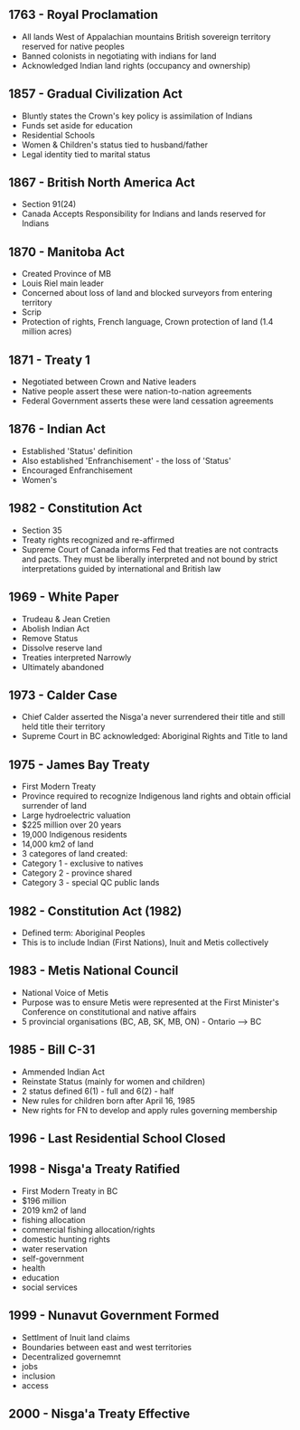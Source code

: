 ## 1763 - Royal Proclamation
- All lands West of Appalachian mountains British sovereign territory reserved for native peoples
 - Banned colonists in negotiating with indians for land
 - Acknowledged Indian land rights (occupancy and ownership)

## 1857 - Gradual Civilization Act
- Bluntly states the Crown's key policy is assimilation of Indians
 - Funds set aside for education
 - Residential Schools
 - Women & Children's status tied to husband/father
 - Legal identity tied to marital status

## 1867 - British North America Act
- Section 91(24)
 - Canada Accepts Responsibility for Indians and lands reserved for Indians

## 1870 - Manitoba Act
- Created Province of MB
 - Louis Riel main leader
 - Concerned about loss of land and blocked surveyors from entering territory
 - Scrip
 - Protection of rights, French language, Crown protection of land (1.4 million acres)

## 1871 - Treaty 1
- Negotiated between Crown and Native leaders
 - Native people assert these were nation-to-nation agreements
 - Federal Government asserts these were land cessation agreements

## 1876 - Indian Act
- Established 'Status' definition
 - Also established 'Enfranchisement' - the loss of 'Status'
 - Encouraged Enfranchisement
 - Women's

## 1982 - Constitution Act
- Section 35
 - Treaty rights recognized and re-affirmed
 - Supreme Court of Canada informs Fed that treaties are not contracts and pacts.  They must be liberally interpreted and not bound by strict interpretations guided by international and British law

## 1969 - White Paper
- Trudeau & Jean Cretien
 - Abolish Indian Act
 - Remove Status
 - Dissolve reserve land
 - Treaties interpreted Narrowly
 - Ultimately abandoned

## 1973 - Calder Case
- Chief Calder asserted the Nisga'a never surrendered their title and still held title their territory
 - Supreme Court in BC acknowledged:  Aboriginal Rights and Title to land

## 1975 - James Bay Treaty
- First Modern Treaty
 - Province required to recognize Indigenous land rights and obtain official surrender of land
 - Large hydroelectric valuation
 - $225 million over 20 years
 - 19,000 Indigenous residents
 - 14,000 km2 of land
 - 3 categores of land created:
  - Category 1 - exclusive to natives
  - Category 2 - province shared
  - Category 3 - special QC public lands

## 1982 - Constitution Act (1982)
- Defined term:  Aboriginal Peoples
 - This is to include Indian (First Nations), Inuit and Metis collectively

## 1983 - Metis National Council
- National Voice of Metis
 - Purpose was to ensure Metis were represented at the First Minister's Conference on constitutional and native affairs
 - 5 provincial organisations (BC, AB, SK, MB, ON) - Ontario --> BC

## 1985 - Bill C-31
- Ammended Indian Act
 - Reinstate Status (mainly for women and children)
 - 2 status defined 6(1) - full and 6(2) - half
 - New rules for children born after April 16, 1985
 - New rights for FN to develop and apply rules governing membership

## 1996 - Last Residential School Closed

## 1998 - Nisga'a Treaty Ratified
- First Modern Treaty in BC
 - $196 million
 - 2019 km2 of land
 - fishing allocation
 - commercial fishing allocation/rights
 - domestic hunting rights
 - water reservation
 - self-government
 - health
 - education
 - social services

## 1999 - Nunavut Government Formed
- Settlment of Inuit land claims
 - Boundaries between east and west territories
 - Decentralized governemnt
 - jobs
 - inclusion
 - access

## 2000 - Nisga'a Treaty Effective










